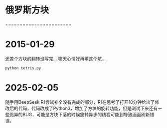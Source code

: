 # 俄罗斯方块
=======================

# 2015-01-29
还差个方块的翻转没写完... 哪天心情好再填这个坑... 
    
    python tetris.py

# 2025-02-05
随手用DeepSeek R1尝试补全没有完成的部分，R1在思考了打开10分钟给出了修改后的代码，代码改成了Python3，增加了方块的旋转功能，但是测试下来还有一些诡异的BUG，可能是方块下落的时候旋转异步的线程可能到导致画面刷新错误。


